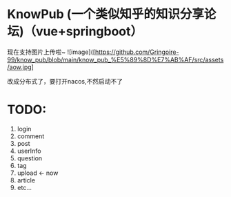 # KnowPub (一个类似知乎的知识分享论坛)（vue+springboot）
现在支持图片上传啦~ 
![image]([https://github.com/Gringoire-99/know_pub/blob/main/know_pub_%E5%89%8D%E7%AB%AF/src/assets/aow.jpg]

改成分布式了，要打开nacos,不然启动不了

   
   # TODO:
   1. login
   5. comment 
   5. post
   3. userInfo
   4. question 
   6. tag 
   7. upload <- now
   8. article 
   9. etc...
   
   

